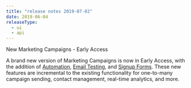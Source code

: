 ```yaml
---
title: "release notes 2019-07-02"
date: 2019-06-04
releaseType:
  - ui
  - api
---
```


New Marketing Campaigns - Early Access

A brand new version of Marketing Campaigns is now in Early Access, with the addition of [Automation](https://sendgrid.com/solutions/marketing-automation/), [Email Testing](https://sendgrid.com/solutions/email-marketing-testing/?ts=1559925149), and [Signup Forms](https://sendgrid.com/solutions/signup-forms/). These new features are incremental to the existing functionality for one-to-many campaign sending, contact management, real-time analytics, and more.
